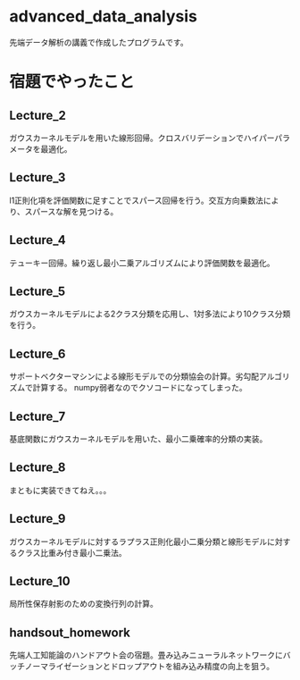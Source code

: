 # advanced_data_analysis
先端データ解析の講義で作成したプログラムです。
# 宿題でやったこと
## Lecture_2
ガウスカーネルモデルを用いた線形回帰。クロスバリデーションでハイパーパラメータを最適化。
## Lecture_3
l1正則化項を評価関数に足すことでスパース回帰を行う。交互方向乗数法により、スパースな解を見つける。
## Lecture_4
テューキー回帰。繰り返し最小二乗アルゴリズムにより評価関数を最適化。
## Lecture_5
ガウスカーネルモデルによる2クラス分類を応用し、1対多法により10クラス分類を行う。
## Lecture_6
サポートベクターマシンによる線形モデルでの分類協会の計算。劣勾配アルゴリズムで計算する。
numpy弱者なのでクソコードになってしまった。
## Lecture_7
基底関数にガウスカーネルモデルを用いた、最小二乗確率的分類の実装。
## Lecture_8
まともに実装できてねえ。。。
## Lecture_9
ガウスカーネルモデルに対するラプラス正則化最小二乗分類と線形モデルに対するクラス比重み付き最小二乗法。
## Lecture_10
局所性保存射影のための変換行列の計算。
## handsout_homework
先端人工知能論のハンドアウト会の宿題。畳み込みニューラルネットワークにバッチノーマライゼーションとドロップアウトを組み込み精度の向上を狙う。
